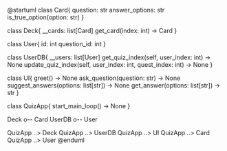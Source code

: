 @startuml
class Card{
    question: str
    answer_options: str
    is_true_option(option: str)
}

class Deck{
    __cards: list[Card]
    get_card(index: int) -> Card
}

class User{
    id: int
    question_id: int
}

class UserDB{
    __users: list[User]
    get_quiz_index(self, user_index: int) -> None
    update_quiz_index(self, user_index: int, quest_index: int) -> None
}

class UI{
    greet() -> None
    ask_question(question: str) -> None
    suggest_answers(options: list[str]) -> None
    get_answer(options: list[str]) -> str
}

class QuizApp{
    start_main_loop() -> None
}

Deck o-- Card
UserDB o-- User

QuizApp ..> Deck
QuizApp ..> UserDB
QuizApp ..> UI
QuizApp ..> Card
QuizApp ..> User
@enduml